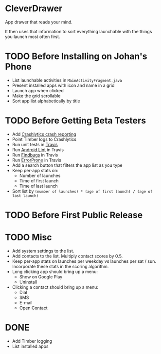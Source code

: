 # CleverDrawer

App drawer that reads your mind.

It then uses that information to sort everything launchable with
the things you launch most often first.

# TODO Before Installing on Johan's Phone
* List launchable activities in `MainActivityFragment.java`
* Present installed apps with icon and name in a grid
* Launch app when clicked
* Make the grid scrollable
* Sort app list alphabetically by title

# TODO Before Getting Beta Testers
* Add [Crashlytics crash reporting](https://fabric.io/kits/android/crashlytics/install)
* Point Timber logs to Crashlytics
* Run unit tests in [Travis](https://travis-ci.org/)
* Run [Android Lint](http://tools.android.com/tips/lint-checks) in Travis
* Run [Findbugs](https://docs.gradle.org/current/userguide/findbugs_plugin.html) in Travis
* Run [ErrorProne](https://github.com/google/error-prone/blob/master/examples/gradle/build.gradle) in Travis
* Add a search button that filters the app list as you type
* Keep per-app stats on:
  * Number of launches
  * Time of first launch
  * Time of last launch
* Sort list by `(number of launches) * (age of first launch) / (age of last launch)`

# TODO Before First Public Release

# TODO Misc
* Add system settings to the list.
* Add contacts to the list. Multiply contact scores by 0.5.
* Keep per-app stats on launches per weekday vs launches per sat / sun.
Incorporate these stats in the scoring algorithm.
* Long clicking app should bring up a menu:
  * Show on Google Play
  * Uninstall
* Clicking a contact should bring up a menu:
  * Dial
  * SMS
  * E-mail
  * Open Contact

# DONE
* Add Timber logging
* List installed apps

